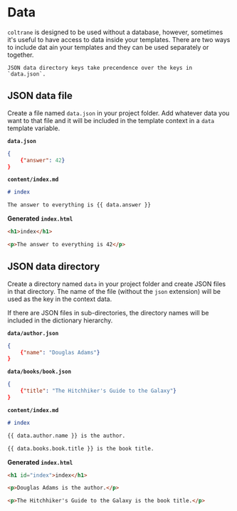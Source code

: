 # Data

`coltrane` is designed to be used without a database, however, sometimes it's useful to have access to data inside your templates. There are two ways to include dat ain your templates and they can be used separately or together.

```{note}
JSON data directory keys take precendence over the keys in `data.json`.
```

## JSON data file

Create a file named `data.json` in your project folder. Add whatever data you want to that file and it will be included in the template context in a `data` template variable.

**`data.json`**

```JSON
{
    {"answer": 42}
}
```

**`content/index.md`**

```markdown
# index

The answer to everything is {{ data.answer }}
```

**Generated `index.html`**

```html
<h1>index</h1>

<p>The answer to everything is 42</p>
```

## JSON data directory

Create a directory named `data` in your project folder and create JSON files in that directory. The name of the file (without the `json` extension) will be used as the key in the context data.

If there are JSON files in sub-directories, the directory names will be included in the dictionary hierarchy.

**`data/author.json`**

```JSON
{
    {"name": "Douglas Adams"}
}
```

**`data/books/book.json`**

```JSON
{
    {"title": "The Hitchhiker's Guide to the Galaxy"}
}
```

**`content/index.md`**

```markdown
# index

{{ data.author.name }} is the author.

{{ data.books.book.title }} is the book title.
```

**Generated `index.html`**

```html
<h1 id="index">index</h1>

<p>Douglas Adams is the author.</p>

<p>The Hitchhiker's Guide to the Galaxy is the book title.</p>
```
